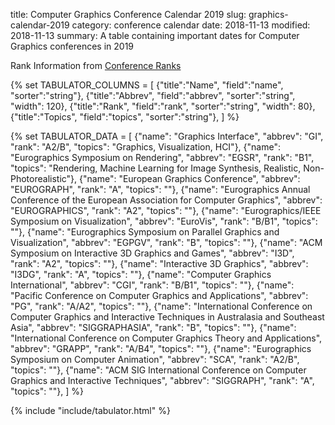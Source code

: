 title: Computer Graphics Conference Calendar 2019
slug: graphics-calendar-2019
category: conference calendar
date: 2018-11-13
modified: 2018-11-13
summary: A table containing important dates for Computer Graphics conferences in 2019

<div id = "tabulator"></div>

<span>Rank Information from <a href="http://www.conferenceranks.com/">Conference Ranks</a>

{% set TABULATOR_COLUMNS = [
        {"title":"Name", "field":"name", "sorter":"string"},
        {"title":"Abbrev", "field":"abbrev", "sorter":"string", "width": 120},
        {"title":"Rank", "field":"rank", "sorter":"string", "width": 80},
        {"title":"Topics", "field":"topics", "sorter":"string"},
    ] 
%}

{% set TABULATOR_DATA = [
        {"name": "Graphics Interface", "abbrev": "GI", "rank": "A2/B", "topics": "Graphics, Visualization, HCI"},
        {"name": "Eurographics Symposium on Rendering", "abbrev": "EGSR", "rank": "B1", "topics": "Rendering, Machine Learning for Image Synthesis, Realistic, Non-Photorealistic"},
        {"name": "European Graphics Conference", "abbrev": "EUROGRAPH", "rank": "A", "topics": ""},
        {"name": "Eurographics Annual Conference of the European Association for Computer Graphics", "abbrev": "EUROGRAPHICS", "rank": "A2", "topics": ""},
        {"name": "Eurographics/IEEE Symposium on Visualization", "abbrev": "EuroVis", "rank": "B/B1", "topics": ""},
        {"name": "Eurographics Symposium on Parallel Graphics and Visualization", "abbrev": "EGPGV", "rank": "B", "topics": ""},
        {"name": "ACM Symposium on Interactive 3D Graphics and Games", "abbrev": "I3D", "rank": "A2", "topics": ""},
        {"name": "Interactive 3D Graphics", "abbrev": "I3DG", "rank": "A", "topics": ""},
        {"name": "Computer Graphics International", "abbrev": "CGI", "rank": "B/B1", "topics": ""},
        {"name": "Pacific Conference on Computer Graphics and Applications", "abbrev": "PG", "rank": "A/A2", "topics": ""},
        {"name": "International Conference on Computer Graphics and Interactive Techniques in Australasia and Southeast Asia", "abbrev": "SIGGRAPHASIA", "rank": "B", "topics": ""},
        {"name": "International Conference on Computer Graphics Theory and Applications", "abbrev": "GRAPP", "rank": "A/B4", "topics": ""},
        {"name": "Eurographics Symposium on Computer Animation", "abbrev": "SCA", "rank": "A2/B", "topics": ""},
        {"name": "ACM SIG International Conference on Computer Graphics and Interactive Techniques", "abbrev": "SIGGRAPH", "rank": "A", "topics": ""},
    ]
%}

{% include "include/tabulator.html" %}